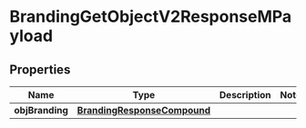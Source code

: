 

# BrandingGetObjectV2ResponseMPayload

## Properties

Name | Type | Description | Notes
------------ | ------------- | ------------- | -------------
**objBranding** | [**BrandingResponseCompound**](BrandingResponseCompound.md) |  | 




